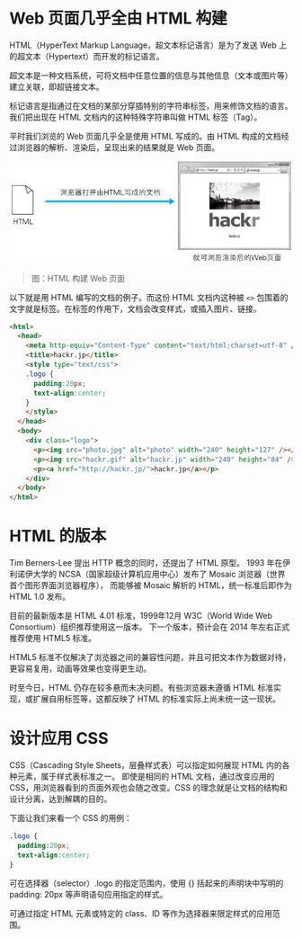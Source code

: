 # Web 页面几乎全由 HTML 构建

HTML（HyperText Markup Language，超文本标记语言）是为了发送 Web 上的超文本（Hypertext）而开发的标记语言。

超文本是一种文档系统，可将文档中任意位置的信息与其他信息（文本或图片等）建立关联，即超链接文本。

标记语言是指通过在文档的某部分穿插特别的字符串标签，用来修饰文档的语言。我们把出现在 HTML 文档内的这种特殊字符串叫做 HTML 标签（Tag）。

平时我们浏览的 Web 页面几乎全是使用 HTML 写成的。由 HTML 构成的文档经过浏览器的解析、渲染后，呈现出来的结果就是 Web 页面。

![img](./assets/01.png)
> 图：HTML 构建 Web 页面

以下就是用 HTML 编写的文档的例子。而这份 HTML 文档内这种被 `<>` 包围着的文字就是标签。在标签的作用下，文档会改变样式，或插入图片、链接。

```html
<html>
  <head>
    <meta http-equiv="Content-Type" content="text/html;charset=utf-8" />
    <title>hackr.jp</title>
    <style type="text/css">
    .logo {
      padding:20px;
      text-align:center;
    }
    </style>
  </head>
  <body>
    <div class="logo">
      <p><img src="photo.jpg" alt="photo" width="240" height="127" /></p>
      <p><img src="hackr.gif" alt="hackr.jp" width="240" height="84" /></p>
      <p><a href="http://hackr.jp/">hackr.jp</a></p>
    </div>
  </body>
</html>
```










# HTML 的版本

Tim Berners-Lee 提出 HTTP 概念的同时，还提出了 HTML 原型。
1993 年在伊利诺伊大学的 NCSA（国家超级计算机应用中心）发布了 Mosaic 浏览器（世界首个图形界面浏览器程序），
而能够被 Mosaic 解析的 HTML，统一标准后即作为 HTML 1.0 发布。

目前的最新版本是 HTML 4.01 标准，1999年12月 W3C（World Wide Web Consortium）组织推荐使用这一版本。
下一个版本，预计会在 2014 年左右正式推荐使用 HTML5 标准。

HTML5 标准不仅解决了浏览器之间的兼容性问题，并且可把文本作为数据对待，更容易复用，动画等效果也变得更生动。

时至今日，HTML 仍存在较多悬而未决问题。有些浏览器未遵循 HTML 标准实现，或扩展自用标签等，这都反映了 HTML 的标准实际上尚未统一这一现状。










# 设计应用 CSS

CSS（Cascading Style Sheets，层叠样式表）可以指定如何展现 HTML 内的各种元素，属于样式表标准之一。
即使是相同的 HTML 文档，通过改变应用的 CSS，用浏览器看到的页面外观也会随之改变。CSS 的理念就是让文档的结构和设计分离，达到解耦的目的。

下面让我们来看一个 CSS 的用例：

```css
.logo {
  padding:20px;
  text-align:center;
}
```

可在选择器（selector）.logo 的指定范围内，使用 {} 括起来的声明块中写明的 padding: 20px 等声明语句应用指定的样式。

可通过指定 HTML 元素或特定的 class、ID 等作为选择器来限定样式的应用范围。
